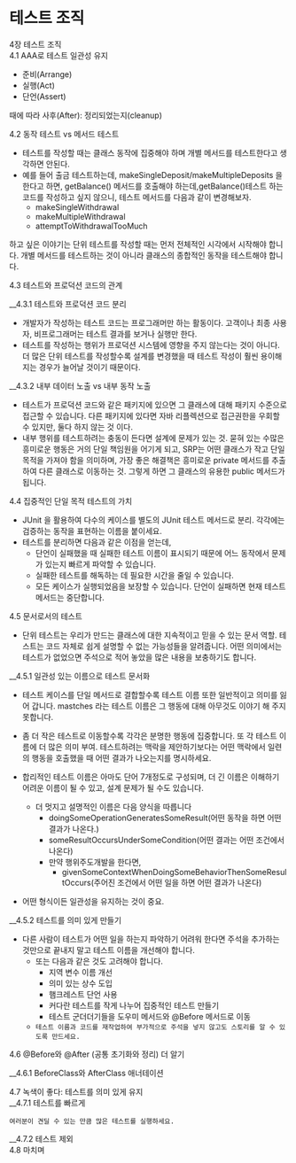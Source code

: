 # 테스트 조직

4장 테스트 조직  
4.1 AAA로 테스트 일관성 유지
- 준비(Arrange)
- 실행(Act)
- 단언(Assert)
 
때에 따라 사후(After): 정리되었는지(cleanup)

4.2 동작 테스트 vs 메서드 테스트
- 테스트를 작성할 때는 클래스 동작에 집중해야 하며 개별 메서드를 테스트한다고 생각하면 안된다.
- 예를 들어 출금 테스트하는데, makeSingleDeposit/makeMultipleDeposits 을 한다고 하면, getBalance() 메서드를 호출해야 하는데,getBalance()테스트 하는 코드를 작성하고 싶지 않으니, 테스트 메서드를 다음과 같이 변경해보자.
  - makeSingleWithdrawal
  - makeMultipleWithdrawal
  - attemptToWithdrawalTooMuch

 하고 싶은 이야기는 단위 테스트를 작성할 때는 먼저 전체적인 시각에서 시작해야 합니다. 개별 메서드를 테스트하는 것이 아니라 클래스의 종합적인 동작을 테스트해야 합니다.


4.3 테스트와 프로덕션 코드의 관계  

__4.3.1 테스트와 프로덕션 코드 분리  
- 개발자가 작성하는 테스트 코드는 프로그래머만 하는 활동이다. 고객이나 최종 사용자, 비프로그래머는 테스트 결과를 보거나 실행만 한다.
- 테스트를 작성하는 행위가 프로덕션 시스템에 영향을 주지 않는다는 것이 아니다. 더 많은 단위 테스트를 작성할수록 설계를 변경했을 때 테스트 작성이 훨씬 용이해지는 경우가 늘어날 것이기 때문이다.

__4.3.2 내부 데이터 노출 vs 내부 동작 노출  
- 테스트가 프로덕션 코드와 같은 패키지에 있으면 그 클래스에 대해 패키지 수준으로 접근할 수 있습니다. 다른 패키지에 있다면 자바 리플렉션으로 접근권한을 우회할 수 있지만, 둘다 하지 않는 것 이다.
- 내부 행위를 테스트하려는 충동이 든다면 설계에 문제가 있는 것. 묻혀 있는 수많은 흥미로운 행동은 거의 단일 책임원을 어기게 되고, SRP는 어떤 클래스가 작고 단일 목적을 가져야 함을 의미하며, 가장 좋은 해결책은 흥미로운 private 메서드를 추출하여 다른 클래스로 이동하는 것. 그렇게 하면 그 클래스의 유용한 public 메서드가 됩니다.

4.4 집중적인 단일 목적 테스트의 가치
- JUnit 을 활용하여 다수의 케이스를 별도의 JUnit 테스트 메서드로 분리. 각각에는 검증하는 동작을 표현하는 이름을 붙이세요.
- 테스트를 분리하면 다음과 같은 이점을 얻는데,
  - 단언이 실패했을 때 실패한 테스트 이름이 표시되기 때문에 어느 동작에서 문제가 있는지 빠르게 파악할 수 있습니다.
  - 실패한 테스트를 해독하는 데 필요한 시간을 줄일 수 있습니다.
  - 모든 케이스가 실행되었음을 보장할 수 있습니다. 단언이 실패하면 현재 테스트 메서드는 중단합니다.


4.5 문서로서의 테스트  

- 단위 테스트는 우리가 만드는 클래스에 대한 지속적이고 믿을 수 있는 문서 역할. 테스트는 코드 자체로 쉽게 설명할 수 없는 가능성들을 알려줍니다. 어떤 의미에서는 테스트가 없었으면 주석으로 적어 놓았을 많은 내용을 보충하기도 합니다.

__4.5.1 일관성 있는 이름으로 테스트 문서화  

- 테스트 케이스를 단일 메서드로 결합할수록 테스트 이름 또한 일반적이고 의미를 잃어 갑니다. mastches 라는 테스트 이름은 그 행동에 대해 아무것도 이야기 해 주지 못합니다.
- 좀 더 작은 테스트로 이동할수록 각각은 분명한 행동에 집중합니다. 또 각 테스트 이름에 더 많은 의미 부여. 테스트하려는 맥락을 제안하기보다는 어떤 맥락에서 일련의 행동을 호출했을 때 어떤 결과가 나오는지를 명시하세요.

- 합리적인 테스트 이름은 아마도 단어 7개정도로 구성되며, 더 긴 이름은 이해하기 어려운 이름이 될 수 있고, 설계 문제가 될 수도 있습니다.
  - 더 멋지고 설명적인 이름은 다음 양식을 따릅니다
    - doingSomeOperationGeneratesSomeResult(어떤 동작을 하면 어떤 결과가 나온다.)
    - someResultOccursUnderSomeCondition(어떤 결과는 어떤 조건에서 나온다)
    - 만약 행위주도개발을 한다면,
      - givenSomeContextWhenDoingSomeBehaviorThenSomeResultOccurs(주어진 조건에서 어떤 일을 하면 어떤 결과가 나온다)

- 어떤 형식이든 일관성을 유지하는 것이 중요.


__4.5.2 테스트를 의미 있게 만들기  

- 다른 사람이 테스트가 어떤 일을 하는지 파악하기 어려워 한다면 주석을 추가하는 것만으로 끝내지 말고 테스트 이름을 개선해야 합니다.
  - 또는 다음과 같은 것도 고려해야 합니다.
    - 지역 변수 이름 개선
    - 의미 있는 상수 도입
    - 햄크레스트 단언 사용
    - 커다란 테스트를 작게 나누어 집중적인 테스트 만들기
    - 테스트 군더더기들을 도우미 메서드와 @Before 메서드로 이동
  - `테스트 이름과 코드를 재작업하여 부가적으로 주석을 넣지 않고도 스토리를 알 수 있도록 만드세요.`

4.6 @Before와 @After (공통 초기화와 정리) 더 알기  

__4.6.1 BeforeClass와 AfterClass 애너테이션  

4.7 녹색이 좋다: 테스트를 의미 있게 유지    
__4.7.1 테스트를 빠르게  

`여러분이 견딜 수 있는 만큼 많은 테스트를 실행하세요.`

__4.7.2 테스트 제외  
4.8 마치며  